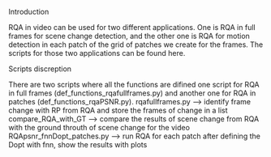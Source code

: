 Introduction

RQA in video can be used for two different applications. One is RQA in full frames for scene change detection,
and the other one is RQA for motion detection in each patch of the grid of patches we create for the frames.
The scripts for those two applications can be found here.

Scripts discreption

There are two scripts where all the functions are difined one script for RQA in full frames (def_functions_rqafullframes.py)
and another one for RQA in patches (def_functions_rqaPSNR.py).
rqafullframes.py           --> identify frame change with RP from RQA and store the frames of change in a list
compare_RQA_with_GT        --> compare the results of scene change from RQA with the ground throuth of scene change for the video
RQApsnr_fnnDopt_patches.py --> run RQA for each patch after defining the Dopt with fnn, show the results with plots
